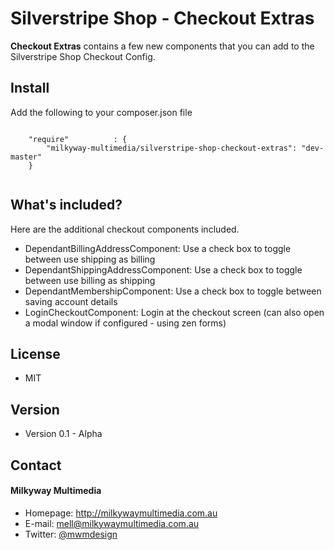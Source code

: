 Silverstripe Shop - Checkout Extras
======
**Checkout Extras** contains a few new components that you can add to the Silverstripe Shop Checkout Config.

## Install
Add the following to your composer.json file
```

    "require"          : {
		"milkyway-multimedia/silverstripe-shop-checkout-extras": "dev-master"
	}
	
```

## What's included?
Here are the additional checkout components included.

* DependantBillingAddressComponent: Use a check box to toggle between use shipping as billing
* DependantShippingAddressComponent: Use a check box to toggle between use billing as shipping
* DependantMembershipComponent: Use a check box to toggle between saving account details
* LoginCheckoutComponent: Login at the checkout screen (can also open a modal window if configured - using zen forms)

## License 
* MIT

## Version 
* Version 0.1 - Alpha

## Contact
#### Milkyway Multimedia
* Homepage: http://milkywaymultimedia.com.au
* E-mail: mell@milkywaymultimedia.com.au
* Twitter: [@mwmdesign](https://twitter.com/mwmdesign "mwmdesign on twitter")